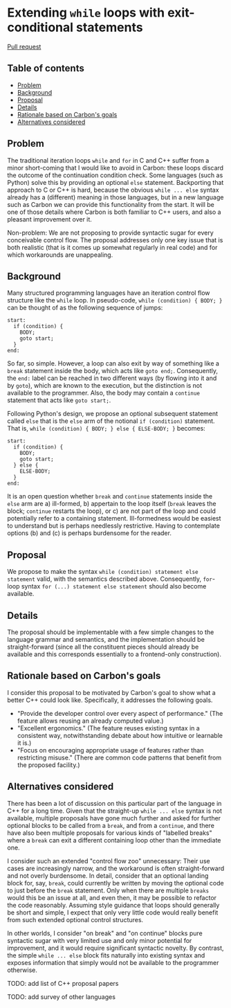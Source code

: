 # Extending `while` loops with exit-conditional statements

<!--
Part of the Carbon Language project, under the Apache License v2.0 with LLVM
Exceptions. See /LICENSE for license information.
SPDX-License-Identifier: Apache-2.0 WITH LLVM-exception
-->

[Pull request](https://github.com/carbon-language/carbon-lang/pull/471)

<!-- toc -->

## Table of contents

-   [Problem](#problem)
-   [Background](#background)
-   [Proposal](#proposal)
-   [Details](#details)
-   [Rationale based on Carbon's goals](#rationale-based-on-carbons-goals)
-   [Alternatives considered](#alternatives-considered)

<!-- tocstop -->

## Problem

The traditional iteration loops `while` and `for` in C and C++ suffer from a
minor short-coming that I would like to avoid in Carbon: these loops discard the
outcome of the continuation condition check. Some languages (such as Python)
solve this by providing an optional `else` statement. Backporting that approach
to C or C++ is hard, because the obvious `while ... else` syntax already has a
(different) meaning in those languages, but in a new language such as Carbon we
can provide this functionality from the start. It will be one of those details
where Carbon is both familiar to C++ users, and also a pleasant improvement over
it.

Non-problem: We are not proposing to provide syntactic sugar for every
conceivable control flow. The proposal addresses only one key issue that is both
realistic (that is it comes up somewhat regularly in real code) and for which
workarounds are unappealing.

## Background

Many structured programming languages have an iteration control flow structure
like the `while` loop. In pseudo-code, `while (condition) { BODY; }` can be
thought of as the following sequence of jumps:

```
start:
  if (condition) {
    BODY;
    goto start;
  }
end:
```

So far, so simple. However, a loop can also exit by way of something like a
`break` statement inside the body, which acts like `goto end;`. Consequently,
the `end:` label can be reached in two different ways (by flowing into it and by
`goto`), which are known to the execution, but the distinction is not available
to the programmer. Also, the body may contain a `continue` statement that acts
like `goto start;`.

Following Python's design, we propose an optional subsequent statement called
`else` that is the `else` arm of the notional `if (condition)` statement. That
is, `while (condition) { BODY; } else { ELSE-BODY; }` becomes:

```
start:
  if (condition) {
    BODY;
    goto start;
  } else {
    ELSE-BODY;
  }
end:
```

It is an open question whether `break` and `continue` statements inside the
`else` arm are a) ill-formed, b) appertain to the loop itself (`break` leaves
the block; `continue` restarts the loop), or c) are not part of the loop and
could potentially refer to a containing statement. Ill-formedness would be
easiest to understand but is perhaps needlessly restrictive. Having to
contemplate options (b) and (c) is perhaps burdensome for the reader.

## Proposal

We propose to make the syntax `while (condition) statement else statement`
valid, with the semantics described above. Consequently, `for`-loop syntax
`for (...) statement else statement` should also become available.

## Details

The proposal should be implementable with a few simple changes to the language
grammar and semantics, and the implementation should be straight-forward (since
all the constituent pieces should already be available and this corresponds
essentially to a frontend-only construction).

## Rationale based on Carbon's goals

I consider this proposal to be motivated by Carbon's goal to show what a better
C++ could look like. Specifically, it addresses the following goals.

-   "Provide the developer control over every aspect of performance." (The
    feature allows reusing an already computed value.)
-   "Excellent ergonomics." (The feature reuses existing syntax in a consistent
    way, notwithstanding debate about how intuitive or learnable it is.)
-   "Focus on encouraging appropriate usage of features rather than restricting
    misuse." (There are common code patterns that benefit from the proposed
    facility.)

## Alternatives considered

There has been a lot of discussion on this particular part of the language in
C++ for a long time. Given that the straight-up `while ... else` syntax is not
available, multiple proposals have gone much further and asked for further
optional blocks to be called from a `break`, and from a `continue`, and there
have also been multiple proposals for various kinds of "labelled breaks" where a
`break` can exit a different containing loop other than the immediate one.

I consider such an extended "control flow zoo" unnecessary: Their use cases are
increasingly narrow, and the workaround is often straight-forward and not overly
burdensome. In detail, consider that an optional landing block for, say,
`break`, could currently be written by moving the optional code to just before
the `break` statement. Only when there are multiple `breaks` would this be an
issue at all, and even then, it may be possible to refactor the code reasonably.
Assuming style guidance that loops should generally be short and simple, I
expect that only very little code would really benefit from such extended
optional control structures.

In other worlds, I consider "on break" and "on continue" blocks pure syntactic
sugar with very limited use and only minor potential for improvement, and it
would require significant syntactic novelty. By contrast, the simple
`while ... else` block fits naturally into existing syntax and exposes
information that simply would not be available to the programmer otherwise.

TODO: add list of C++ proposal papers

TODO: add survey of other languages
